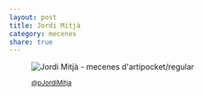 ```yaml
---
layout: post
title: Jordi Mitjà
category: mecenes
share: true
---
```


<figure class="text-center">
	<img src="/public/img/jordi-mitja-mecenes-artinpocket-regular.png" alt="Jordi Mitjà - mecenes d'artipocket/regular" title="Jordi Mitjà - mecenes d'artipocket/regular">
	<figcaption>
		<p><small><i class="fa fa-twitter"></i> <a href="https://twitter.com/pepmares" title="Jordi Mitjà (JordiMitja) a Twitter">@pJordiMitja</a></small></p>
	</figcaption>
</figure>